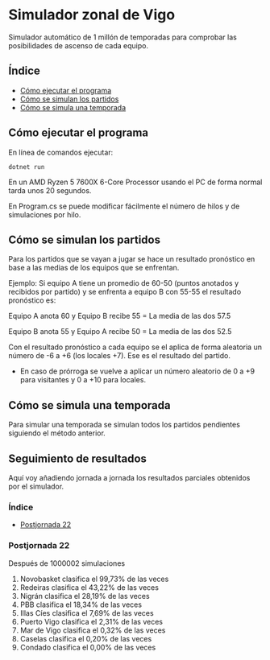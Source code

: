 # Simulador zonal de Vigo

Simulador automático de 1 millón de temporadas para comprobar las posibilidades de ascenso de cada equipo.

## Índice

* [Cómo ejecutar el programa](#cómo-ejecutar-el-programa)
* [Cómo se simulan los partidos](#cómo-se-simulan-los-partidos)
* [Cómo se simula una temporada](#cómo-se-simula-una-temporada)

## Cómo ejecutar el programa

En línea de comandos ejecutar:

```
dotnet run
```

En un AMD Ryzen 5 7600X 6-Core Processor usando el PC de forma normal tarda unos 20 segundos.

En Program.cs se puede modificar fácilmente el número de hilos y de simulaciones por hilo.

## Cómo se simulan los partidos

Para los partidos que se vayan a jugar se hace un resultado pronóstico en base a las medias de los equipos que se enfrentan.

Ejemplo: Si equipo A tiene un promedio de 60-50 (puntos anotados y recibidos por partido) y se enfrenta a equipo B con 55-55 el resultado pronóstico es:

Equipo A anota 60 y Equipo B recibe 55 = La media de las dos 57.5

Equipo B anota 55 y Equipo A recibe 50 = La media de las dos 52.5

Con el resultado pronóstico a cada equipo se el aplica de forma aleatoria un número de -6 a +6 (los locales +7). Ese es el resultado del partido.

- En caso de prórroga se vuelve a aplicar un número aleatorio de 0 a +9 para visitantes y 0 a +10 para locales.

## Cómo se simula una temporada

Para simular una temporada se simulan todos los partidos pendientes siguiendo el método anterior.

## Seguimiento de resultados

Aquí voy añadiendo jornada a jornada los resultados parciales obtenidos por el simulador.

### Índice

* [Postjornada 22](#postjornada-22)

### Postjornada 22

Después de 1000002 simulaciones

1. Novobasket clasifica el 99,73% de las veces
2. Redeiras clasifica el 43,22% de las veces
3. Nigrán clasifica el 28,19% de las veces
4. PBB clasifica el 18,34% de las veces
5. Illas Cíes clasifica el 7,69% de las veces
6. Puerto Vigo clasifica el 2,31% de las veces
7. Mar de Vigo clasifica el 0,32% de las veces
8. Caselas clasifica el 0,20% de las veces
9. Condado clasifica el 0,00% de las veces